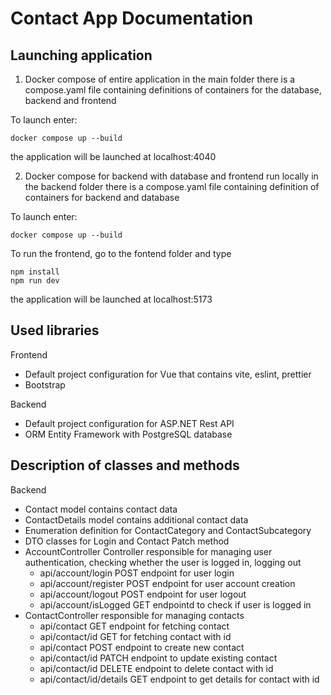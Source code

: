 # Contact App Documentation

## Launching application

1. Docker compose of entire application
   in the main folder there is a compose.yaml file containing definitions of containers for the database, backend and frontend

To launch enter:

```
docker compose up --build
```

the application will be launched at localhost:4040

2. Docker compose for backend with database and frontend run locally
   in the backend folder there is a compose.yaml file containing definition of containers for backend and database

To launch enter:

```
docker compose up --build
```

To run the frontend, go to the fontend folder and type

```
npm install
npm run dev
```

the application will be launched at localhost:5173

## Used libraries

Frontend

- Default project configuration for Vue that contains vite, eslint, prettier
- Bootstrap

Backend

- Default project configuration for ASP.NET Rest API
- ORM Entity Framework with PostgreSQL database

## Description of classes and methods

Backend

- Contact model contains contact data
- ContactDetails model contains additional contact data
- Enumeration definition for ContactCategory and ContactSubcategory
- DTO classes for Login and Contact Patch method
- AccountController Controller responsible for managing user authentication, checking whether the user is logged in, logging out
  - api/account/login POST endpoint for user login
  - api/account/register POST endpoint for user account creation
  - api/account/logout POST endpoint for user logout
  - api/account/isLogged GET endpointd to check if user is logged in
- ContactController responsible for managing contacts
  - api/contact GET endpoint for fetching contact
  - api/contact/id GET for fetching contact with id
  - api/contact POST endpoint to create new contact
  - api/contact/id PATCH endpoint to update existing contact
  - api/contact/id DELETE endpoint to delete contact with id
  - api/contact/id/details GET endpoint to get details for contact with id
